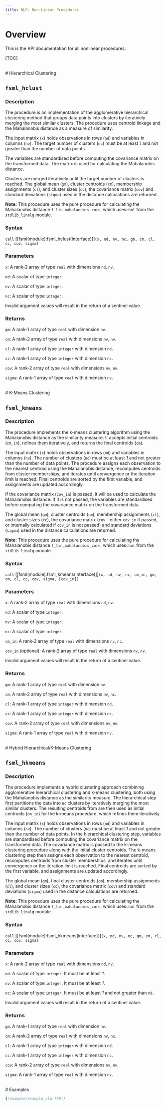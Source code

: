 ```yaml
---
title: NLP: Non-Linear Procedures
---
```


# Overview

This is the API documentation for all nonlinear procedures.

[TOC]


<br>
# Hierarchical Clustering

## `fsml_hclust`

### Description
The procedure is an implementation of the agglomerative hierarchical clustering method
that groups data points into clusters by iteratively merging the most similar clusters.
The procedure uses centroid linkage and the Mahalanobis distance as a measure of similarity.

The input matrix (`x`) holds observations in rows (`nd`) and variables in columns (`nv`).
The target number of clusters (`nc`) must be at least *1* and not greater than the number
of data points.

The variables are standardised before computing the covariance matrix on the transformed
data. The matrix is used for calculating the Mahalanobis distance.

Clusters are merged iteratively until the target number of clusters is reached.
The global mean (`gm`), cluster centroids (`cm`), membership assignments (`cl`),
and cluster sizes (`cc`), the covariance matrix (`cov`) and standard deviations
(`sigma`) used in the distance calculations are returned.

**Note:** This procedure uses the pure procedure for calculating the Mahalanobis distance
`f_lin_mahalanobis_core`, which uses`chol` from the `stdlib_linalg` module.

### Syntax
`call` [[fsml(module):fsml_hclust(interface)]]`(x, nd, nv, nc, gm, cm, cl, cc, cov, sigma)`

### Parameters
`x`: A rank-2 array of type `real` with dimensions `nd`, `nv`.

`nd`: A scalar of type `integer`.

`nv`: A scalar of type `integer`.

`nc`: A scalar of type `integer`.

Invalid argument values will result in the return of a sentinel value.

### Returns
`gm`: A rank-1 array of type `real` with dimension `nv`.

`cm`: A rank-2 array of type `real`  with dimensions `nv`, `nv`.

`cl`: A rank-1 array of type `integer` with dimension `nd`.

`cc`: A rank-1 array of type `integer` with dimension `nc`.

`cov`: A rank-2 array of type `real` with dimensions `nv`, `nv`.

`sigma`: A rank-1 array of type `real` with dimension `nv`.


<br>
# K-Means Clustering

## `fsml_kmeans`

### Description
The procedure implements the k-means clustering algorithm using the Mahalanobis
distance as the similarity measure. It accepts initial centroids (`cm_in`), refines
them iteratively, and returns the final centroids (`cm`).

The input matrix (`x`) holds observations in rows (`nd`) and variables in columns (`nv`).
The number of clusters (`nc`) must be at least *1* and not greater than the number of
data points. The procedure assigns each observation to the nearest centroid using the
Mahalanobis distance, recomputes centroids from cluster memberships, and iterates until
convergence or the iteration limit is reached. Final centroids are sorted by the first
variable, and assignments are updated accordingly.

If the covariance matrix (`cov_in`) is passed, it will be used to calculate the
Mahalanobis distance. If it is not passed, the variables are standardised before
computing the covariance matrix on the transformed data.

The global mean (`gm`), cluster centroids (`cm`), membership assignments (`cl`),
and cluster sizes (`cc`), the covariance matrix (`cov` - either `cov_in` if passed,
or internally calculated if `cov_in` is not passed) and standard deviations (`sigma`)
used in the distance calculations are returned.

**Note:** This procedure uses the pure procedure for calculating the Mahalanobis distance
`f_lin_mahalanobis_core`, which uses`chol` from the `stdlib_linalg` module.

### Syntax
`call` [[fsml(module):fsml_kmeans(interface)]]`(x, nd, nv, nc, cm_in, gm, cm, cl, cc, cov, sigma, [cov_in])`

### Parameters
`x`: A rank-2 array of type `real` with dimensions `nd`, `nv`.

`nd`: A scalar of type `integer`.

`nv`: A scalar of type `integer`.

`nc`: A scalar of type `integer`.

`cm_in`: A rank-2 array of type `real` with dimensions `nv`, `nc`.

`cov_in` (optional): A rank-2 array of type `real` with dimensions `nv`, `nv`.

Invalid argument values will result in the return of a sentinel value.

### Returns
`gm`: A rank-1 array of type `real` with dimension `nv`.

`cm`: A rank-2 array of type `real` with dimensions `nv`, `nc`.

`cl`: A rank-1 array of type `integer` with dimension `nd`.

`cc`: A rank-1 array of type `integer` with dimension `nc`.

`cov`: A rank-2 array of type `real` with dimensions `nv`, `nv`.

`sigma`: A rank-1 array of type `real` with dimension `nv`.


<br>
# Hybrid Hierarchical/K-Means Clustering

## `fsml_hkmeans`

### Description
The procedure implements a hybrid clustering approach combining agglomerative hierarchical
clustering and k-means clustering, both using the Mahalanobis distance as the similarity measure.
The hierarchical step first partitions the data into `nc` clusters by iteratively merging the most
similar clusters. The resulting centroids from are then used as initial centroids (`cm_in`)
for the k-means procedure, which refines them iteratively.

The input matrix (`x`) holds observations in rows (`nd`) and variables in columns (`nv`).
The number of clusters (`nc`) must be at least *1* and not greater than the number of data points.
In the hierarchical clustering step, variables are standardised before computing the covariance matrix
on the transformed data. The covariance matrix is passed to the k-means clustering procedure along
with the initial cluster centroids. The k-means clustering step then assigns each observation to the
nearest centroid, recomputes centroids from cluster memberships, and iterates until convergence or
the iteration limit is reached. Final centroids are sorted by the first variable, and assignments
are updated accordingly.

The global mean (`gm`), final cluster centroids (`cm`), membership assignments (`cl`), and cluster
sizes (`cc`), the covariance matrix (`cov`) and standard deviations (`sigma`) used in the distance
calculations are returned.

**Note:** This procedure uses the pure procedure for calculating the Mahalanobis distance
`f_lin_mahalanobis_core`, which uses`chol` from the `stdlib_linalg` module.

### Syntax
`call` [[fsml(module):fsml_hkmeans(interface)]]`(x, nd, nv, nc, gm, cm, cl, cc, cov, sigma)`

### Parameters
`x`: A rank-2 array of type `real` with dimensions `nd`, `nv`.

`nd`: A scalar of type `integer`. It must be at least *1*.

`nv`: A scalar of type `integer`. It must be at least *1*.

`nc`: A scalar of type `integer`. It must be at least *1* and not greater than `nd`.

Invalid argument values will result in the return of a sentinel value.

### Returns
`gm`: A rank-1 array of type `real` with dimension `nv`.

`cm`: A rank-2 array of type `real` with dimensions `nv`, `nc`.

`cl`: A rank-1 array of type `integer` with dimension `nd`.

`cc`: A rank-1 array of type `integer` with dimension `nc`.

`cov`: A rank-2 array of type `real` with dimensions `nv`, `nv`.

`sigma`: A rank-1 array of type `real` with dimension `nv`.

<br>
# Examples

```fortran
{!example/example_nlp.f90!}
```

